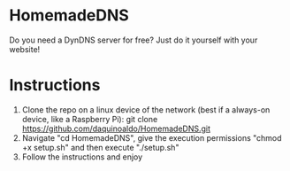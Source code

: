 # HomemadeDNS
Do you need a DynDNS server for free? Just do it yourself with your website!

# Instructions
1. Clone the repo on a linux device of the network (best if a always-on device, like a Raspberry Pi): git clone https://github.com/daquinoaldo/HomemadeDNS.git
2. Navigate "cd HomemadeDNS", give the execution permissions "chmod +x setup.sh" and then execute "./setup.sh"
3. Follow the instructions and enjoy
